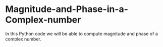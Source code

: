 # Magnitude-and-Phase-in-a-Complex-number
In this Python code we will be able to compute magnitude and phase of a complex number.
